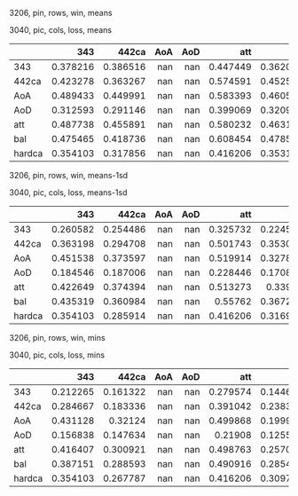 3206, pin, rows, win, means

3040, pic, cols, loss, means

|        |      343 |    442ca |   AoA |   AoD |      att |      bal |   hardca |
|:-------|---------:|---------:|------:|------:|---------:|---------:|---------:|
| 343    | 0.378216 | 0.386516 |   nan |   nan | 0.447449 | 0.362089 | 0.412605 |
| 442ca  | 0.423278 | 0.363267 |   nan |   nan | 0.574591 | 0.452585 | 0.375975 |
| AoA    | 0.489433 | 0.449991 |   nan |   nan | 0.583393 | 0.460521 | 0.449605 |
| AoD    | 0.312593 | 0.291146 |   nan |   nan | 0.399069 | 0.320971 | 0.297857 |
| att    | 0.487738 | 0.455891 |   nan |   nan | 0.580232 | 0.463109 | 0.4615   |
| bal    | 0.475465 | 0.418736 |   nan |   nan | 0.608454 | 0.478509 | 0.423093 |
| hardca | 0.354103 | 0.317856 |   nan |   nan | 0.416206 | 0.353187 | 0.32836  |

3206, pin, rows, win, means-1sd

3040, pic, cols, loss, means-1sd

|        |      343 |    442ca |   AoA |   AoD |      att |      bal |   hardca |
|:-------|---------:|---------:|------:|------:|---------:|---------:|---------:|
| 343    | 0.260582 | 0.254486 |   nan |   nan | 0.325732 | 0.224516 | 0.277738 |
| 442ca  | 0.363198 | 0.294708 |   nan |   nan | 0.501743 | 0.353058 | 0.298236 |
| AoA    | 0.451538 | 0.373597 |   nan |   nan | 0.519914 | 0.327826 | 0.366476 |
| AoD    | 0.184546 | 0.187006 |   nan |   nan | 0.228446 | 0.170894 | 0.200332 |
| att    | 0.422649 | 0.374394 |   nan |   nan | 0.513273 | 0.33906  | 0.372164 |
| bal    | 0.435319 | 0.360984 |   nan |   nan | 0.55762  | 0.367254 | 0.350507 |
| hardca | 0.354103 | 0.285914 |   nan |   nan | 0.416206 | 0.316967 | 0.272105 |

3206, pin, rows, win, mins

3040, pic, cols, loss, mins

|        |      343 |    442ca |   AoA |   AoD |      att |      bal |   hardca |
|:-------|---------:|---------:|------:|------:|---------:|---------:|---------:|
| 343    | 0.212265 | 0.161322 |   nan |   nan | 0.279574 | 0.144668 | 0.17064  |
| 442ca  | 0.284667 | 0.183336 |   nan |   nan | 0.391042 | 0.238338 | 0.168131 |
| AoA    | 0.431128 | 0.32124  |   nan |   nan | 0.499868 | 0.199933 | 0.314521 |
| AoD    | 0.156838 | 0.147634 |   nan |   nan | 0.21908  | 0.125558 | 0.140516 |
| att    | 0.416407 | 0.300921 |   nan |   nan | 0.498763 | 0.257067 | 0.277857 |
| bal    | 0.387151 | 0.288593 |   nan |   nan | 0.490916 | 0.285444 | 0.276924 |
| hardca | 0.354103 | 0.267787 |   nan |   nan | 0.416206 | 0.309793 | 0.240439 |

